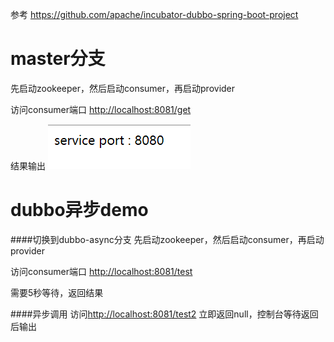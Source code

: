 参考
https://github.com/apache/incubator-dubbo-spring-boot-project

# master分支
先启动zookeeper，然后启动consumer，再启动provider

访问consumer端口 [http://localhost:8081/get](http://localhost:8081/get)

结果输出
![结果](img.png)


# dubbo异步demo
####切换到dubbo-async分支
先启动zookeeper，然后启动consumer，再启动provider

访问consumer端口 [http://localhost:8081/test](http://localhost:8081/test)

需要5秒等待，返回结果

####异步调用
访问[http://localhost:8081/test2](http://localhost:8081/test2)
立即返回null，控制台等待返回后输出

